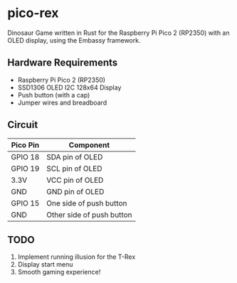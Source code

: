 # pico-rex
Dinosaur Game written in Rust for the Raspberry Pi Pico 2 (RP2350) with an OLED display, using the Embassy framework.

## Hardware Requirements
- Raspberry Pi Pico 2 (RP2350)
- SSD1306 OLED I2C 128x64 Display
- Push button (with a cap) 
- Jumper wires and breadboard

## Circuit

| Pico Pin | Component               |
|----------|-------------------------|
| GPIO 18  | SDA pin of OLED         |
| GPIO 19  | SCL pin of OLED         |
| 3.3V     | VCC pin of OLED         |
| GND      | GND pin of OLED         |
| GPIO 15  | One side of push button |
| GND      | Other side of push button |


## TODO
1. Implement running illusion for the T-Rex
2. Display start menu
3. Smooth gaming experience!



